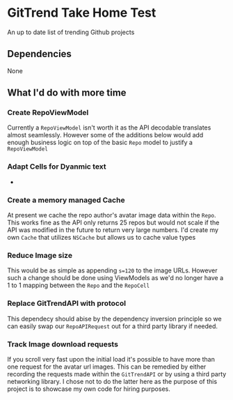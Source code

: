 # GitTrend Take Home Test
An up to date list of trending Github projects

## Dependencies
None

## What I'd do with more time

### Create RepoViewModel
Currently a `RepoViewModel` isn't worth it as the API decodable translates almost seamlessly.
However some of the additions below would add enough business logic on top of the basic `Repo` model to justify a `RepoViewModel`

### Adapt Cells for Dyanmic text
-

### Create a memory managed Cache
At present we cache the repo author's avatar image data within the `Repo`.
This works fine as the API only returns 25 repos but would not scale if the 
API was modified in the future to return very large numbers.
I'd create my own `Cache` that utilizes `NSCache` but allows us to cache value types

### Reduce Image size
This would be as simple as appending `s=120` to the image URLs.
However such a change should be done using ViewModels as we'd no longer have a 1 to 1 mapping between the `Repo` and the `RepoCell`

### Replace GitTrendAPI with protocol
This dependecy should abise by the dependency inversion principle so we can easily swap
our `RepoAPIRequest` out for a third party library if needed.

### Track Image download requests
If you scroll very fast upon the initial load it's possible to have more than one request
for the avatar url images. This can be remedied by either recording the requests made within the
`GitTrendAPI` or by using a third party networking library. I chose not to do the latter here
as the purpose of this project is to showcase my own code for hiring purposes.
